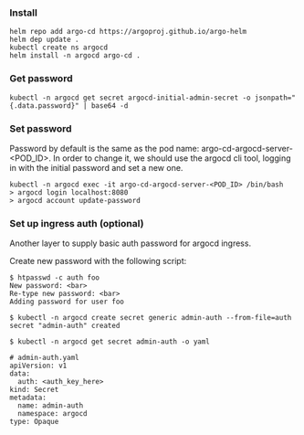 ### Install
```
helm repo add argo-cd https://argoproj.github.io/argo-helm
helm dep update .
kubectl create ns argocd
helm install -n argocd argo-cd .
```

### Get password
```
kubectl -n argocd get secret argocd-initial-admin-secret -o jsonpath="{.data.password}" | base64 -d
```

### Set password
Password by default is the same as the pod name: argo-cd-argocd-server-<POD_ID>.
In order to change it, we should use the argocd cli tool, logging in with the initial password and set a new one.
```
kubectl -n argocd exec -it argo-cd-argocd-server-<POD_ID> /bin/bash
> argocd login localhost:8080
> argocd account update-password
```

### Set up ingress auth (optional)

Another layer to supply basic auth password for argocd ingress.

Create new password with the following script:
```
$ htpasswd -c auth foo
New password: <bar>
Re-type new password: <bar>
Adding password for user foo

$ kubectl -n argocd create secret generic admin-auth --from-file=auth
secret "admin-auth" created

$ kubectl -n argocd get secret admin-auth -o yaml
```

```
# admin-auth.yaml
apiVersion: v1
data:
  auth: <auth_key_here>
kind: Secret
metadata:
  name: admin-auth
  namespace: argocd
type: Opaque
```